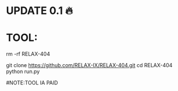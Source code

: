 # UPDATE 0.1 🔥
# TOOL: 
rm  -rf RELAX-404

git clone https://github.com/RELAX-IX/RELAX-404.git
cd RELAX-404
python run.py

#NOTE:TOOL IA PAID 
